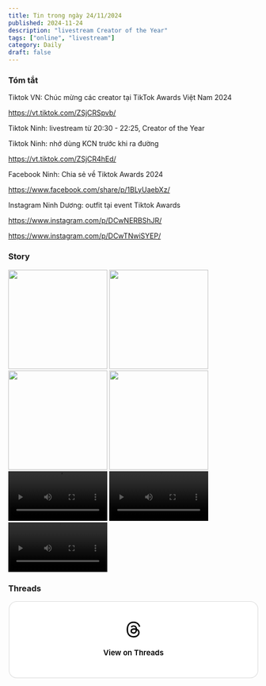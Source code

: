 ```yaml
---
title: Tin trong ngày 24/11/2024
published: 2024-11-24
description: "livestream Creator of the Year"
tags: ["online", "livestream"]
category: Daily
draft: false
---
```


### Tóm tắt 

Tiktok VN: Chúc mừng các creator tại TikTok Awards Việt Nam 2024

https://vt.tiktok.com/ZSjCRSpvb/

Tiktok Ninh: livestream từ 20:30 - 22:25, Creator of the Year 

Tiktok Ninh: nhớ dùng KCN trước khi ra đường

https://vt.tiktok.com/ZSjCR4hEd/

Facebook Ninh: Chia sẻ về Tiktok Awards 2024

https://www.facebook.com/share/p/1BLyUaebXz/

Instagram Ninh Dương: outfit tại event Tiktok Awards 

https://www.instagram.com/p/DCwNERBShJR/

https://www.instagram.com/p/DCwTNwiSYEP/ 



### Story 

<img width="200" src="https://github.com/user-attachments/assets/f1d7178e-13a3-438a-a26b-f9706b055c7c" />

<img width="200" src="https://github.com/user-attachments/assets/b17fe9b4-3f49-4a53-98f8-78c275351b2a" />

<img width="200" src="https://github.com/user-attachments/assets/a439f91f-d3a4-402e-99c5-cfe29522089e" />

<img width="200" src="https://github.com/user-attachments/assets/42b8b136-fb3c-45a5-bd9e-ea2dee1df40e" />

<video width="200" controls>
  <source type="video/mp4" src="https://github.com/user-attachments/assets/19d91338-3977-45d0-b498-1cfc7b94a887" >
</video>

<video width="200" controls>
  <source type="video/mp4" src="https://github.com/user-attachments/assets/29ca933e-97f1-4c2a-8ebc-ac6968a18ca8" >
</video>

<video width="200" controls>
  <source type="video/mp4" src="https://github.com/user-attachments/assets/1d2bb280-0c97-4c87-a745-97cf97793f6c" >
</video>

### Threads 


<blockquote class="text-post-media" data-text-post-permalink="https://www.threads.net/@ninhduong_summary/post/DCwl7lqzQiB" data-text-post-version="0" id="ig-tp-DCwl7lqzQiB" style=" background:#FFF; border-width: 1px; border-style: solid; border-color: #00000026; border-radius: 16px; max-width:540px; margin: 1px; min-width:270px; padding:0; width:99.375%; width:-webkit-calc(100% - 2px); width:calc(100% - 2px);"> <a href="https://www.threads.net/@ninhduong_summary/post/DCwl7lqzQiB" style=" background:#FFFFFF; line-height:0; padding:0 0; text-align:center; text-decoration:none; width:100%; font-family: -apple-system, BlinkMacSystemFont, sans-serif;" target="_blank"> <div style=" padding: 40px; display: flex; flex-direction: column; align-items: center;"><div style=" display:block; height:32px; width:32px; padding-bottom:20px;"> <svg aria-label="Threads" height="32px" role="img" viewBox="0 0 192 192" width="32px" xmlns="http://www.w3.org/2000/svg"> <path d="M141.537 88.9883C140.71 88.5919 139.87 88.2104 139.019 87.8451C137.537 60.5382 122.616 44.905 97.5619 44.745C97.4484 44.7443 97.3355 44.7443 97.222 44.7443C82.2364 44.7443 69.7731 51.1409 62.102 62.7807L75.881 72.2328C81.6116 63.5383 90.6052 61.6848 97.2286 61.6848C97.3051 61.6848 97.3819 61.6848 97.4576 61.6855C105.707 61.7381 111.932 64.1366 115.961 68.814C118.893 72.2193 120.854 76.925 121.825 82.8638C114.511 81.6207 106.601 81.2385 98.145 81.7233C74.3247 83.0954 59.0111 96.9879 60.0396 116.292C60.5615 126.084 65.4397 134.508 73.775 140.011C80.8224 144.663 89.899 146.938 99.3323 146.423C111.79 145.74 121.563 140.987 128.381 132.296C133.559 125.696 136.834 117.143 138.28 106.366C144.217 109.949 148.617 114.664 151.047 120.332C155.179 129.967 155.42 145.8 142.501 158.708C131.182 170.016 117.576 174.908 97.0135 175.059C74.2042 174.89 56.9538 167.575 45.7381 153.317C35.2355 139.966 29.8077 120.682 29.6052 96C29.8077 71.3178 35.2355 52.0336 45.7381 38.6827C56.9538 24.4249 74.2039 17.11 97.0132 16.9405C119.988 17.1113 137.539 24.4614 149.184 38.788C154.894 45.8136 159.199 54.6488 162.037 64.9503L178.184 60.6422C174.744 47.9622 169.331 37.0357 161.965 27.974C147.036 9.60668 125.202 0.195148 97.0695 0H96.9569C68.8816 0.19447 47.2921 9.6418 32.7883 28.0793C19.8819 44.4864 13.2244 67.3157 13.0007 95.9325L13 96L13.0007 96.0675C13.2244 124.684 19.8819 147.514 32.7883 163.921C47.2921 182.358 68.8816 191.806 96.9569 192H97.0695C122.03 191.827 139.624 185.292 154.118 170.811C173.081 151.866 172.51 128.119 166.26 113.541C161.776 103.087 153.227 94.5962 141.537 88.9883ZM98.4405 129.507C88.0005 130.095 77.1544 125.409 76.6196 115.372C76.2232 107.93 81.9158 99.626 99.0812 98.6368C101.047 98.5234 102.976 98.468 104.871 98.468C111.106 98.468 116.939 99.0737 122.242 100.233C120.264 124.935 108.662 128.946 98.4405 129.507Z" /></svg></div><div style=" font-size: 15px; line-height: 21px; color: #000000; font-weight: 600; "> View on Threads</div></div></a></blockquote>
<script async src="https://www.threads.net/embed.js"></script>